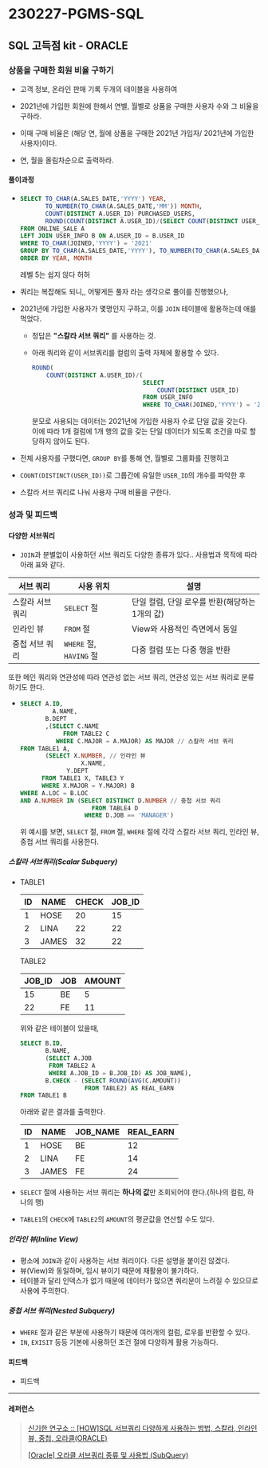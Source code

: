 # 230227-PGMS-SQL

## SQL 고득점 kit - ORACLE

### 상품을 구매한 회원 비율 구하기

- 고객 정보, 온라인 판매 기록 두개의 테이블을 사용하여

- 2021년에 가입한 회원에 한해서 연별, 월별로 상품을 구매한 사용자 수와 그 비율을 구하라.

- 이때 구매 비율은 (해당 연, 월에 상품을 구매한 2021년 가입자/ 2021년에 가입한 사용자)이다.

- 연, 월을 올림차순으로 출력하라.

#### 풀이과정

- ```sql
  SELECT TO_CHAR(A.SALES_DATE,'YYYY') YEAR,
         TO_NUMBER(TO_CHAR(A.SALES_DATE,'MM')) MONTH,
         COUNT(DISTINCT A.USER_ID) PURCHASED_USERS,
         ROUND(COUNT(DISTINCT A.USER_ID)/(SELECT COUNT(DISTINCT USER_ID) FROM USER_INFO WHERE TO_CHAR(JOINED,'YYYY') = '2021'),1) PURCHASED_RATIO
  FROM ONLINE_SALE A 
  LEFT JOIN USER_INFO B ON A.USER_ID = B.USER_ID
  WHERE TO_CHAR(JOINED,'YYYY') = '2021'
  GROUP BY TO_CHAR(A.SALES_DATE,'YYYY'), TO_NUMBER(TO_CHAR(A.SALES_DATE,'MM'))
  ORDER BY YEAR, MONTH
  ```
  
  레벨 5는 쉽지 않다 허허

- 쿼리는 복잡해도 되니,, 어떻게든 풀자 라는 생각으로 풀이를 진행했으나,

- 2021년에 가입한 사용자가 몇명인지 구하고, 이를 `JOIN` 테이블에 활용하는데 애를 먹었다.
  
  - 정답은 **"스칼라 서브 쿼리"** 를 사용하는 것.
  
  - 아래 쿼리와 같이 서브쿼리를 컬럼의 출력 자체에 활용할 수 있다.
    
    ```sql
    ROUND(
        COUNT(DISTINCT A.USER_ID)/(
                                   SELECT 
                                       COUNT(DISTINCT USER_ID) 
                                   FROM USER_INFO 
                                   WHERE TO_CHAR(JOINED,'YYYY') = '2021'),1)
    ```
    
    분모로 사용되는 데이터는 2021년에 가입한 사용자 수로 단일 값을 갖는다.  
    이에 따라 1개 컬럼에 1개 행의 값을 갖는 단일 데이터가 되도록 조건을 따로 할당하지 않아도 된다.

- 전체 사용자를 구했다면, `GROUP BY`를 통해 연, 월별로 그룹화를 진행하고

- `COUNT(DISTINCT(USER_ID))`로 그룹간에 유일한 `USER_ID`의 개수를 파악한 후

- 스칼라 서브 쿼리로 나눠 사용자 구매 비율을 구한다.

### 성과 및 피드백

#### 다양한 서브쿼리

- `JOIN`과 분별없이 사용하던 서브 쿼리도 다양한 종류가 있다.. 사용법과 목적에 따라 아래 표와 같다.

| 서브 쿼리     | 사용 위치                 | 설명                           |
| --------- | --------------------- | ---------------------------- |
| 스칼라 서브 쿼리 | `SELECT` 절            | 단일 컬럼, 단일 로우를 반환(해당하는 1개의 값) |
| 인라인 뷰     | `FROM` 절              | View와 사용적인 측면에서 동일           |
| 중첩 서브 쿼리  | `WHERE` 절, `HAVING` 절 | 다중 컬럼 또는 다중 행을 반환            |

  또한 메인 쿼리와 연관성에 따라 연관성 없는 서브 쿼리, 연관성 있는 서브 쿼리로 분류하기도 한다.

- ```SQL
  SELECT A.ID,
           A.NAME,
         B.DEPT
         ,(SELECT C.NAME
              FROM TABLE2 C
            WHERE C.MAJOR = A.MAJOR) AS MAJOR // 스칼라 서브 쿼리
  FROM TABLE1 A,
         (SELECT X.NUMBER, // 인라인 뷰
                   X.NAME,
               Y.DEPT
        FROM TABLE1 X, TABLE3 Y
        WHERE X.MAJOR = Y.MAJOR) B
  WHERE A.LOC = B.LOC
  AND A.NUMBER IN (SELECT DISTINCT D.NUMBER // 중첩 서브 쿼리
                      FROM TABLE4 D
                    WHERE D.JOB == 'MANAGER')
  ```
  
  위 예시를 보면, `SELECT` 절, `FROM` 절, `WHERE` 절에 각각 스칼라 서브 쿼리, 인라인 뷰, 중첩 서브 쿼리를 사용한다.

##### 스칼라 서브쿼리(Scalar Subquery)

- TABLE1
  
  | ID  | NAME  | CHECK | JOB_ID |
  | --- | ----- | ----- | ------ |
  | 1   | HOSE  | 20    | 15     |
  | 2   | LINA  | 22    | 22     |
  | 3   | JAMES | 32    | 22     |
  
  TABLE2
  
  | JOB_ID | JOB | AMOUNT |
  | ------ | --- | ------ |
  | 15     | BE  | 5      |
  | 22     | FE  | 11     |
  
  위와 같은 테이블이 있을때,
  
  ```sql
  SELECT B.ID,
         B.NAME,
         (SELECT A.JOB
          FROM TABLE2 A
          WHERE A.JOB_ID = B.JOB_ID) AS JOB_NAME),
         B.CHECK - (SELECT ROUND(AVG(C.AMOUNT))
                    FROM TABLE2) AS REAL_EARN
  FROM TABLE1 B
  ```
  
  아래와 같은 결과를 출력한다.
  
  | ID  | NAME  | JOB_NAME | REAL_EARN |
  | --- | ----- | -------- | --------- |
  | 1   | HOSE  | BE       | 12        |
  | 2   | LINA  | FE       | 14        |
  | 3   | JAMES | FE       | 24        |

- `SELECT` 절에 사용하는 서브 쿼리는 **하나의 값**만 조회되어야 한다.(하나의 컬럼, 하나의 행)

- `TABLE1`의 `CHECK`에 `TABLE2`의 `AMOUNT`의 평균값을 연산할 수도 있다.

##### 인라인 뷰(Inline View)

- 평소에 `JOIN`과 같이 사용하는 서브 쿼리이다. 다른 설명을 붙이진 않겠다.
- 뷰(View)와 동일하며, 임시 뷰이기 때문에 재활용이 불가하다.
- 테이블과 달리 인덱스가 없기 때문에 데이터가 많으면 쿼리문이 느려질 수 있으므로 사용에 주의한다.

##### 중첩 서브 쿼리(Nested Subquery)

- `WHERE` 절과 같은 부분에 사용하기 때문에 여러개의 컬럼, 로우를 반환할 수 있다.
- `IN`, `EXISIT` 등등 기본에 사용하던 조건 절에 다양하게 활용 가능하다.

#### 피드백

- 피드백

---

#### 레퍼런스

> [신기한 연구소 :: [HOW]SQL 서브쿼리 다양하게 사용하는 방법, 스칼라, 인라인 뷰, 중첩, 오라클(ORACLE)](https://tiboy.tistory.com/568)
> 
> [[Oracle] 오라클 서브쿼리 종류 및 사용법 (SubQuery)](https://gent.tistory.com/464)
